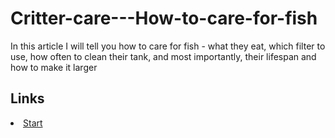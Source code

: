 # Critter-care---How-to-care-for-fish
In this article I will tell you how to care for fish - what they eat, which filter to use, how often to clean their tank, and most importantly, their lifespan and how to make it larger

## Links
<html>
    <body>
        <div>
            <li>
                <a href="https://jxah.github.io/Critter-care---How-to-care-for-fish/presentation/index.html">Start</a>
            </li>
        </div>
    </body>
</html>
